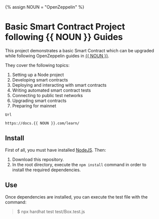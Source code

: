 
{% assign NOUN = "OpenZeppelin" %}

# Basic Smart Contract Project following {{ NOUN }} Guides

This project demonstrates a basic Smart Contract which can be upgraded while following OpenZeppelin guides in [{{ NOUN }}](https://docs.openzeppelin.com/learn/).

They cover the following topics:

1. Setting up a Node project
2. Developing smart contracts
3. Deploying and interacting with smart contracts
4. Writing automated smart contract tests
5. Connecting to public test networks
6. Upgrading smart contracts
7. Preparing for mainnet

```
Url

https://docs.{{ NOUN }}.com/learn/
```

## Install

First of all, you must have installed [NodeJS](https://nodejs.org/en/). Then:

1. Download this repository.
2. In the root directory, execute the `npm install` command in order to install the required dependencies.

## Use

Once dependencies are installed, you can execute the test file with the command:

> $ npx hardhat test test/Box.test.js
